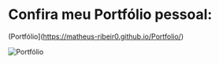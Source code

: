 # Confira meu Portfólio pessoal: 

(Portfólio](https://matheus-ribeir0.github.io/Portfolio/) 

![Portfólio](https://github.com/user-attachments/assets/7132eb5a-86f6-40b1-8303-347d98248cba)

